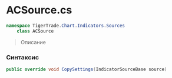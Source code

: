 
# ACSource.cs
```csharp
namespace TigerTrade.Chart.Indicators.Sources  
    class ACSource
```

> Описание

### Синтаксис
```csharp
public override void CopySettings(IndicatorSourceBase source)
```
